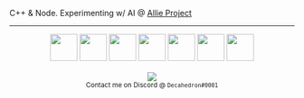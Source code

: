 C++ & Node. Experimenting w/ AI @ [Allie Project](https://github.com/allie-project)

<hr />

<div align=center><img src="https://cdn.jsdelivr.net/gh/devicons/devicon/icons/electron/electron-original.svg" width=48 />  <img src="https://cdn.jsdelivr.net/gh/devicons/devicon/icons/digitalocean/digitalocean-original.svg" width=48 />  <img src="https://cdn.jsdelivr.net/gh/devicons/devicon/icons/typescript/typescript-original.svg" width=48 />  <img src="https://cdn.jsdelivr.net/gh/devicons/devicon/icons/cplusplus/cplusplus-plain.svg" width=48 />  <img src="https://cdn.jsdelivr.net/gh/devicons/devicon/icons/tensorflow/tensorflow-original.svg" width=48 />  <img src="https://onnx.ai/images/icon/icon-ONNX-logo.svg" width=48 />  <img src="https://onnxruntime.ai/images/svg/ONNX-Runtime-logo.svg" height=48 /></div>
<br />
<div align=center><img src="https://github-readme-stats.vercel.app/api?username=sudo-carson&count_private=true&show_icons=true&theme=react"><br /><sub>Contact me on Discord @ <code>Decahedron#0001</code></sub></div>
